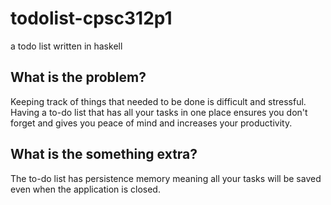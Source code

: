 # todolist-cpsc312p1
 a todo list written in haskell

## What is the problem?
Keeping track of things that needed to be done is difficult and stressful. Having a to-do list that has all your tasks in one place ensures you don't forget and gives you peace of mind and increases your productivity.

## What is the something extra?
The to-do list has persistence memory meaning all your tasks will be saved even when the application is closed.
